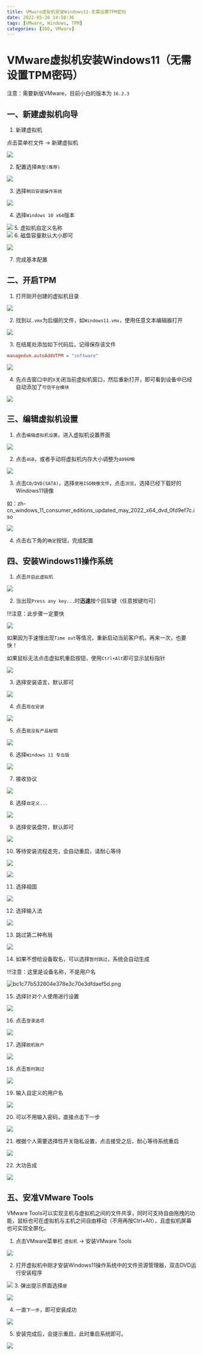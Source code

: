 ```yaml
---
title: VMware虚拟机安装Windows11-无需设置TPM密码
date: 2022-05-26 14:58:36
tags: [VMware, Windows, TPM]
categories: [IDE, VMware]
---
```


VMware虚拟机安装Windows11（无需设置TPM密码）
==============================================================================================

注意：需要新版VMware，目前小白的版本为 `16.2.3`

一、新建虚拟机向导
------------------------------------------------------------------------

1. 新建虚拟机

点击菜单栏文件 → 新建虚拟机

![](https://s2.loli.net/2023/07/08/4Seyp3h6Yz8goaE.png)

2. 配置选择`典型(推荐)`

![](https://s2.loli.net/2023/07/08/HaroWLmiIefk8MC.png)

3. 选择`稍后安装操作系统`

![](https://s2.loli.net/2023/07/08/3yKNhJ5odStQPgU.png)

4. 选择`Windows 10 x64`版本

![](https://s2.loli.net/2023/07/08/MgGkfPOpqem6Scr.png)
5. 虚拟机自定义名称  
![](https://s2.loli.net/2023/07/08/QYPiEIl4N5oGuqx.png)
6. 磁盘容量默认大小即可

![](https://s2.loli.net/2023/07/08/fuSUZCsgXQyYeNj.png)

7. 完成基本配置

二、开启TPM
----------------------------------------------------------------------

1. 打开刚开创建的虚拟机目录

![](https://s2.loli.net/2023/07/08/MOlUCdziWyK9g42.png)

2. 找到以`.vmx`为后缀的文件，如`Windows11.vmx`，使用任意文本编辑器打开

![](https://s2.loli.net/2023/07/08/c7YVhRwE3HujeMs.png)

3. 在结尾处添加如下代码后，记得保存该文件

```ini
managedvm.autoAddVTPM = "software"

```

![](https://s2.loli.net/2023/07/08/1adiFpKJTCfg5MA.png)

4. 先点击窗口中的`X`关闭当前虚拟机窗口，然后重新打开，即可看到设备中已经自动添加了`可信平台模块`

![](https://s2.loli.net/2023/07/08/A9TKFgyGw2Zqi18.png)

三、编辑虚拟机设置
------------------------------------------------------------------------

1. 点击`编辑虚拟机设置`，进入虚拟机设置界面

![](https://s2.loli.net/2023/07/08/xdETzB18LhsHMN9.png)

2. 点击`4GB`，或者手动将虚拟机内存大小调整为`4096MB`

![](https://s2.loli.net/2023/07/08/mWky91d4jO5ocaG.png)

3. 点击`CD/DVD(SATA)`，选择`使用ISO映像文件`，点击`浏览`，选择已经下载好的Windows11镜像

如：zh-cn\_windows\_11\_consumer\_editions\_updated\_may\_2022\_x64\_dvd\_0fd9ef7c.iso

![](https://s2.loli.net/2023/07/08/nT3BezQ4HXLakb8.png)

4. 点击右下角的`确定`按钮，完成配置

四、安装Windows11操作系统
--------------------------------------------------------------------------------

1. 点击`开启此虚拟机`

![](https://s2.loli.net/2023/07/08/lhkJBpiyDzVMnIv.png)

2. 当出现`Press any key...`时**迅速**按个回车键（任意按键均可）

!!!注意：此步骤一定要快

![](https://s2.loli.net/2023/07/08/GoywBbMLNTz1ncQ.png)

如果因为手速慢出现`Time out`等情况，重新启动当前客户机，再来一次，也要快！

如果鼠标无法点击虚拟机重启按钮，使用`Ctrl+Alt`即可显示鼠标指针

![](https://s2.loli.net/2023/07/08/czTtJrEhCFnqIdf.png)

3. 选择安装语言，默认即可

![](https://s2.loli.net/2023/07/08/NqgTHMnRxEzGCw4.png)

4. 点击`现在安装`

![](https://s2.loli.net/2023/07/08/8VUEhNcoWteT7jd.png)

5. 点击`我没有产品秘钥`

![](https://s2.loli.net/2023/07/08/3tExLVUWNIKMAHu.png)

6. 选择`Windows 11 专业版`

![](https://s2.loli.net/2023/07/08/M6aujneSghWJDOq.png)

7. 接收协议

![](https://s2.loli.net/2023/07/08/Lj29sbzwaBS1fAW.png)

8. 选择`自定义...`

![](https://s2.loli.net/2023/07/08/uJkELWcohpeKnRQ.png)

9. 选择安装盘符，默认即可

![](https://s2.loli.net/2023/07/08/MhKP2irRmg1kWyN.png)

10. 等待安装流程走完，会自动重启，请耐心等待

![](https://s2.loli.net/2023/07/08/nYMAVysGTXtQz26.png)

![](https://s2.loli.net/2023/07/08/HUKpugJ5yTenbi7.png)

11. 选择祖国

![](https://s2.loli.net/2023/07/08/t4n1IUsvW8bxVgi.png)

12. 选择输入法

![](https://s2.loli.net/2023/07/08/JbWavVC2PUQlTGD.png)

13. 跳过第二种布局

![](https://s2.loli.net/2023/07/08/IQmWCHDvt2xhPjB.png)

14. 如果不想给设备取名，可以选择`暂时跳过`，系统会自动生成

!!!注意：这里是设备名称，不是用户名

![bc1c77b532804e378e3c70e3dfdaef5d.png](https://s2.loli.net/2023/07/08/ILb6y1dNTncilh2.png)

15. 选择针对个人使用进行设置

![](https://s2.loli.net/2023/07/08/cd1fDs9ABFhgKEY.png)

16. 点击`登录选项`

![](https://s2.loli.net/2023/07/08/rv8QitysPJdlBEO.png)

17. 选择`脱机账户`

![](https://s2.loli.net/2023/07/08/ZH9Ue4I6L2E1ckS.png)

18. 点击`暂时跳过`

![](https://s2.loli.net/2023/07/08/8kbNI3HAXQ7eEnv.png)

19. 输入自定义的用户名

![](https://s2.loli.net/2023/07/08/ztJL1OuavEcW6Kh.png)

20. 可以不用输入密码，直接点击下一步

![](https://s2.loli.net/2023/07/08/CT1Qh4JUZz59WnP.png)

21. 根据个人需要选择性开关隐私设置，点击接受之后，耐心等待系统重启

![](https://s2.loli.net/2023/07/08/xEOok7PSerZTbQJ.png)

22. 大功告成

![](https://s2.loli.net/2023/07/08/bv6zrCTIX321Ymk.png)

五、安准VMware Tools
-------------------------------------------------------------------------------

VMware Tools可以实现主机与虚拟机之间的文件共享，同时可支持自由拖拽的功能，鼠标也可在虚拟机与主机之间自由移动（不用再按Ctrl+Alt），且虚拟机屏幕也可实现全屏化。

1. 点击VMware菜单栏 `虚拟机` → 安装VMware Tools

![](https://s2.loli.net/2023/07/08/H6jv3kNVeDButbl.png)

2. 打开虚拟机中刚才安装Windows11操作系统中的文件资源管理器，双击DVD运行安装程序

![](https://s2.loli.net/2023/07/08/z6SuYFnkV8c35jm.png) 
3. 弹出提示界面选择`是`

![](https://s2.loli.net/2023/07/08/HVmvTgOxsqi1WEQ.png)

4. 一直`下一步`，即可安装成功

![](https://s2.loli.net/2023/07/08/EtMeAWDg4zvJrRL.png)

5. 安装完成后，会提示重启，此时重启系统即可。

![](https://s2.loli.net/2023/07/08/waKMUl3R5Z2DIxo.png)
